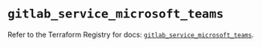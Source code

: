 # `gitlab_service_microsoft_teams`

Refer to the Terraform Registry for docs: [`gitlab_service_microsoft_teams`](https://registry.terraform.io/providers/gitlabhq/gitlab/16.11.0/docs/resources/service_microsoft_teams).
